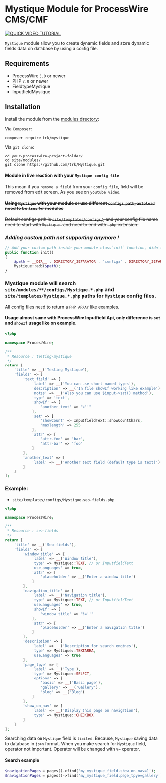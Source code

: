 # Mystique Module for ProcessWire CMS/CMF

[![QUICK VIDEO TUTORIAL](http://img.youtube.com/vi/qkYIOmJmiuU/0.jpg)](http://www.youtube.com/watch?v=qkYIOmJmiuU)


`Mystique` module allow you to create dynamic fields and store dynamic fields data on database by using a config file.


## Requirements

* ProcessWire `3.0` or newer
* PHP `7.0` or newer
* FieldtypeMystique
* InputfieldMystique

## Installation

Install the module from the [modules directory](https://modules.processwire.com/modules/mystique/):

Via `Composer`:

```
composer require trk/mystique
```

Via `git clone`:

```
cd your-processwire-project-folder/
cd site/modules/
git clone https://github.com/trk/Mystique.git
```

#### Module in live reaction with your `Mystique config file`

This mean if you `remove a field` from your `config file`, field will be removed from edit screen. As you see on `youtube video`.


#### ~~Using `Mystique` with your module or use different `configs path`, `autoload` need to be `true` for modules~~

~~Default configs path is `site/templates/configs/`, and your config file name need to start with `Mystique.` and need to end with `.php` extension.~~

### _Adding custom path not supporting anymore !_
```php
// Add your custom path inside your module class`init` function, didn't tested outside
public function init()
{
    $path = __DIR__ . DIRECTORY_SEPARATOR . 'configs' . DIRECTORY_SEPARATOR;
    Mystique::add($path);
}
```

### Mystique module will search `site/modules/**/configs/Mystique.*.php` and `site/templates/Mystique.*.php` paths for `Mystique` config files.

All config files need to return a `PHP ARRAY` like examples. 


#### Usage almost same with ProcessWire Inputfield Api, only difference is `set` and `showIf` usage like on example.

```php
<?php

namespace ProcessWire;

/**
 * Resource : testing-mystique
 */
return [
    'title' => __('Testing Mystique'),
    'fields' => [
        'text_field' => [
            'label' => __('You can use short named types'),
            'description' => __('In file showIf working like example'),
            'notes' => __('Also you can use $input->set() method'),
            'type' => 'text',
            'showIf' => [
                'another_text' => "=''"
            ],
            'set' => [
                'showCount' => InputfieldText::showCountChars,
                'maxlength' => 255
            ],
            'attr' => [
                'attr-foo' => 'bar',
                'attr-bar' => 'foo'
            ]
        ],
        'another_text' => [
            'label' => __('Another text field (default type is text)')
        ]
    ]
];
```

### Example:

- `site/templates/configs/Mystique.seo-fields.php`

```php
<?php

namespace ProcessWire;

/**
 * Resource : seo-fields
 */
return [
    'title' => __('Seo fields'),
    'fields' => [
        'window_title' => [
            'label' => __('Window title'),
            'type' => Mystique::TEXT, // or InputfieldText
            'useLanguages' => true,
            'attr' => [
                'placeholder' => __('Enter a window title')
            ]
        ],
        'navigation_title' => [
            'label' => __('Navigation title'),
            'type' => Mystique::TEXT, // or InputfieldText
            'useLanguages' => true,
            'showIf' => [
                'window_title' => "!=''"
            ],
            'attr' => [
                'placeholder' => __('Enter a navigation title')
            ]
        ],
        'description' => [
            'label' => __('Description for search engines'),
            'type' => Mystique::TEXTAREA,
            'useLanguages' => true
        ],
        'page_tpye' => [
            'label' => __('Type'),
            'type' => Mystique::SELECT,
            'options' => [
                'basic' => __('Basic page'),
                'gallery' => __('Gallery'),
                'blog' => __('Blog')
            ]
        ],
        'show_on_nav' => [
            'label' => __('Display this page on navigation'),
            'type' => Mystique::CHECKBOX
        ]
    ]
];
```

Searching data on `Mystique` field is `limited`. Because, `Mystique` saving data to database in `json` format. When you make search for `Mystique` field, operator not important. Operator will be changed with `%=` operator.

#### Search example

```php
$navigationPages = pages()->find('my_mystique_field.show_on_nav=1');
$navigationPages = pages()->find('my_mystique_field.page_tpye=gallery');
```


